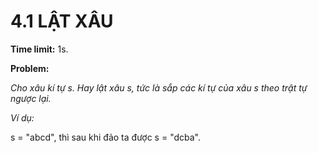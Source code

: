 # 4.1 LẬT XÂU 

**Time limit:** 1s.

**Problem:**

*Cho xâu kí tự s. Hay lật xâu s, tức là sắp các kí tự của xâu s theo trật tự ngược lại.*

*Ví dụ:*

s = "abcd", thì sau khi đảo ta được s = "dcba".

#